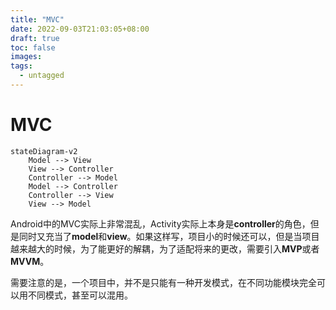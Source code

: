 ```yaml
---
title: "MVC"
date: 2022-09-03T21:03:05+08:00
draft: true
toc: false
images:
tags:
  - untagged
---
```


# MVC

```mermaid
stateDiagram-v2
    Model --> View
    View --> Controller
    Controller --> Model
    Model --> Controller
    Controller --> View
    View --> Model
```

Android中的MVC实际上非常混乱，Activity实际上本身是**controller**的角色，但是同时又充当了**model**和**view**。如果这样写，项目小的时候还可以，但是当项目越来越大的时候，为了能更好的解耦，为了适配将来的更改，需要引入**MVP**或者**MVVM**。

需要注意的是，一个项目中，并不是只能有一种开发模式，在不同功能模块完全可以用不同模式，甚至可以混用。

